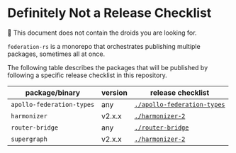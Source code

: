 # Definitely Not a Release Checklist

🤖 This document does not contain the droids you are looking for.

`federation-rs` is a monorepo that orchestrates publishing multiple packages, sometimes all at once.

The following table describes the packages that will be published by following a specific release checklist in this
repository.

| package/binary            | version | release checklist                                                             |
|---------------------------|---------|-------------------------------------------------------------------------------|
| `apollo-federation-types` | any     | [`./apollo-federation-types`](./apollo-federation-types/RELEASE_CHECKLIST.md) |
| `harmonizer`              | v2.x.x  | [`./harmonizer-2`](./harmonizer/RELEASE_CHECKLIST.md)                         |
| `router-bridge`           | any     | [`./router-bridge`](./router-bridge/RELEASE_CHECKLIST.md)                     |
| `supergraph`              | v2.x.x  | [`./harmonizer-2`](./harmonizer/RELEASE_CHECKLIST.md)                         |
